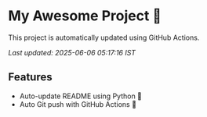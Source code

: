 # My Awesome Project 🚀

This project is automatically updated using GitHub Actions.

_Last updated: 2025-06-06 05:17:16 IST_

## Features
- Auto-update README using Python 🐍
- Auto Git push with GitHub Actions 🤖

